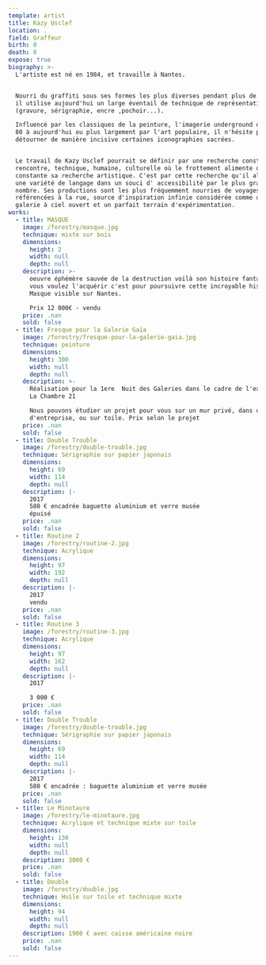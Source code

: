 ```yaml
---
template: artist
title: Kazy Usclef
location: .
field: Graffeur
birth: 0
death: 0
expose: true
biography: >-
  L'artiste est né en 1984, et travaille à Nantes.


  Nourri du graffiti sous ses formes les plus diverses pendant plus de 10 ans,
  il utilise aujourd'hui un large éventail de technique de représentation
  (gravure, sérigraphie, encre ,pochoir...).

  Influencé par les classiques de la peinture, l'imagerie underground des années
  80 à aujourd'hui ou plus largement par l'art populaire, il n'hésite pas à
  détourner de manière incisive certaines iconographies sacrées.


  Le travail de Kazy Usclef pourrait se définir par une recherche constante de
  rencontre, technique, humaine, culturelle où le frottement alimente de manière
  constante sa recherche artistique. C'est par cette recherche qu'il alimente
  une variété de langage dans un souci d' accessibilité par le plus grand
  nombre. Ses productions sont les plus fréquemment nourries de voyages et
  référencées à la rue, source d'inspiration infinie considérée comme une
  galerie à ciel ouvert et un parfait terrain d'expérimentation.
works:
  - title: MASQUE
    image: /forestry/masque.jpg
    technique: mixte sur bois
    dimensions:
      height: 2
      width: null
      depth: null
    description: >-
      oeuvre éphémère sauvée de la destruction voilà son histoire fantastique si
      vous voulez l'acquérir c'est pour poursuivre cette incroyable histoire.
      Masque visible sur Nantes.

      Prix 12 000€ - vendu
    price: .nan
    sold: false
  - title: Fresque pour la Galerie Gaïa
    image: /forestry/fresque-pour-la-galerie-gaia.jpg
    technique: peinture
    dimensions:
      height: 300
      width: null
      depth: null
    description: >-
      Réalisation pour la 1ere  Nuit des Galeries dans le cadre de l'exposition
      La Chambre 21

      Nous pouvons étudier un projet pour vous sur un mur privé, dans un hall
      d'entreprise, ou sur toile. Prix selon le projet
    price: .nan
    sold: false
  - title: Double Trouble
    image: /forestry/double-trouble.jpg
    technique: Sérigraphie sur papier japonais
    dimensions:
      height: 69
      width: 114
      depth: null
    description: |-
      2017
      580 € encadrée baguette aluminium et verre musée
      épuisé
    price: .nan
    sold: false
  - title: Routine 2
    image: /forestry/routine-2.jpg
    technique: Acrylique
    dimensions:
      height: 97
      width: 192
      depth: null
    description: |-
      2017
      vendu
    price: .nan
    sold: false
  - title: Routine 3
    image: /forestry/routine-3.jpg
    technique: Acrylique
    dimensions:
      height: 97
      width: 162
      depth: null
    description: |-
      2017

      3 000 €
    price: .nan
    sold: false
  - title: Double Trouble
    image: /forestry/double-trouble.jpg
    technique: Sérigraphie sur papier japonais
    dimensions:
      height: 69
      width: 114
      depth: null
    description: |-
      2017 
      580 € encadrée : baguette aluminium et verre musée
    price: .nan
    sold: false
  - title: Le Minotaure
    image: /forestry/le-minotaure.jpg
    technique: Acrylique et technique mixte sur toile
    dimensions:
      height: 130
      width: null
      depth: null
    description: 3000 €
    price: .nan
    sold: false
  - title: Double
    image: /forestry/double.jpg
    technique: Huile sur toile et technique mixte
    dimensions:
      height: 94
      width: null
      depth: null
    description: 1900 € avec caisse américaine noire
    price: .nan
    sold: false
---
```



